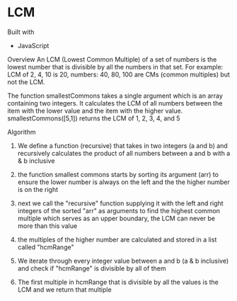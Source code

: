 # LCM

Built with
- JavaScript

Overview
An LCM (Lowest Common Multiple) of a set of numbers is the lowest number that is divisible by all the numbers in that set.
For example: LCM of 2, 4, 10 is 20, numbers: 40, 80, 100 are CMs (common multiples) but not the LCM.

The function smallestCommons takes a single argument which is an array containing two integers. It calculates the LCM of 
all numbers between the item with the lower value and the item with the higher value. smallestCommons([5,1]) returns the
LCM of 1, 2, 3, 4, and 5


Algorithm
1. We define a function (recursive) that takes in two integers (a and b) and recursively calculates the product of all numbers
   between a and b with a & b inclusive

2. the function smallest commons starts by sorting its argument (arr) to ensure the lower number is always on the left and the
   the higher number is on the right

3. next we call the "recursive" function supplying it with the left and right integers of the sorted "arr" as arguments to find
   the highest common multiple which serves as an upper boundary, the LCM can never be more than this value

4. the multiples of the higher number are calculated and stored in a list called "hcmRange"

5. We iterate through every integer value between a and b (a & b inclusive) and check if "hcmRange" is divisible by all of them

6. The first multiple in hcmRange that is divisible by all the values is the LCM and we return that multiple